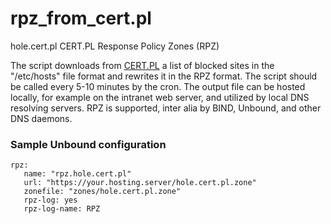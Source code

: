 # rpz_from_cert.pl
hole.cert.pl CERT.PL Response Policy Zones (RPZ)

The script downloads from [CERT.PL](https://www.cert.pl/ostrzezenia_phishing) a
list of blocked sites in the "/etc/hosts" file format and rewrites it in the
RPZ format. The script should be called every 5-10 minutes by the cron. The
output file can be hosted locally, for example on the intranet web server, and
utilized by local DNS resolving servers. RPZ is supported, inter alia by BIND,
Unbound, and other DNS daemons.

### Sample Unbound configuration

```
rpz:
   name: "rpz.hole.cert.pl"
   url: "https://your.hosting.server/hole.cert.pl.zone"
   zonefile: "zones/hole.cert.pl.zone"
   rpz-log: yes
   rpz-log-name: RPZ
```
